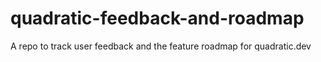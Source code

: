 # quadratic-feedback-and-roadmap
A repo to track user feedback and the feature roadmap for quadratic.dev
